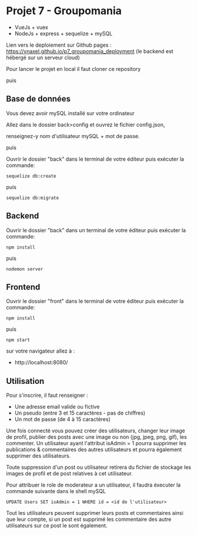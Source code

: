 # Projet 7 - Groupomania

- VueJs + vuex
- NodeJs + express + sequelize + mySQL

Lien vers le deploiement sur Github pages : https://vnaxel.github.io/p7_groupomania_deployment
(le backend est hébergé sur un serveur cloud)

Pour lancer le projet en local il faut cloner ce repository

puis

## Base de données

Vous devez avoir mySQL installé sur votre ordinateur

Allez dans le dossier back>config et ouvrez le fichier config.json,

renseignez-y nom d'utilisateur mySQL + mot de passe.

puis

Ouvrir le dossier "back" dans le terminal de votre éditeur puis exécuter la commande:

    sequelize db:create

puis

    sequelize db:migrate

## Backend

Ouvrir le dossier "back" dans un terminal de votre éditeur puis exécuter la commande:

    npm install

puis

    nodemon server

## Frontend

Ouvrir le dossier "front" dans le terminal de votre éditeur puis exécuter la commande:

    npm install

puis

    npm start

sur votre navigateur allez à :

- http://localhost:8080/

## Utilisation

Pour s'inscrire, il faut renseigner :

- Une adresse email valide ou fictive
- Un pseudo (entre 3 et 15 caractères - pas de chiffres)
- Un mot de passe (de 4 à 15 caractères)

Une fois connecté vous pouvez créer des utilisateurs, changer leur image de profil, publier des posts avec une image ou non (jpg, jpeg, png, gif), les commenter.
Un utilisateur ayant l'attribut isAdmin = 1 pourra supprimer les publications & commentaires des autres utilisateurs et pourra également supprimer des utilisateurs.

Toute suppression d'un post ou utilisateur retirera du fichier de stockage les images de profil et de post relatives à cet utilisateur.

Pour attribuer le role de moderateur a un utilisateur, il faudra éxecuter la commande suivante dans le shell mySQL 

    UPDATE Users SET isAdmin = 1 WHERE id = <id de l'utilisateur>
    
Tout les utilisateurs peuvent supprimer leurs posts et commentaires ainsi que leur compte, si un post est supprimé les commentaire des autre utilisateurs sur ce post le sont également.
